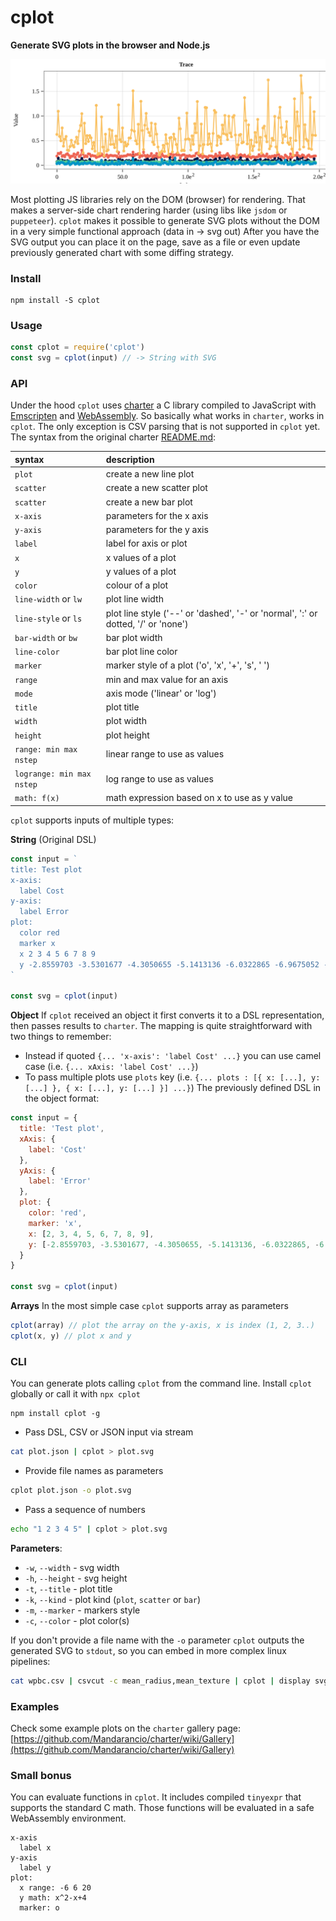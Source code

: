 # cplot

**Generate SVG plots in the browser and Node.js**

![cplot](./assets/cplot.svg)

Most plotting JS libraries rely on the DOM (browser) for rendering. 
That makes a server-side chart rendering harder (using libs like `jsdom` or `puppeteer`). 
`cplot` makes it possible to generate SVG plots without the DOM in a very simple functional approach (data in -> svg out)
After you have the SVG output you can place it on the page, save as a file or even update previously generated chart with some diffing strategy.

### Install
```
npm install -S cplot
```

### Usage
```javascript
const cplot = require('cplot')
const svg = cplot(input) // -> String with SVG
```

### API
Under the hood `cplot` uses [charter](https://github.com/Mandarancio/charter) a C library compiled to JavaScript with [Emscripten](https://emscripten.org/) and [WebAssembly](https://webassembly.org/). So basically what works in `charter`, works in `cplot`. The only exception is CSV parsing that is not supported in `cplot` yet. The syntax from the original charter [README.md](https://github.com/Mandarancio/charter/blob/master/README.md):

| syntax | description |
| :----- | :------  |
|```plot```| create a new line plot|
|```scatter```| create a new scatter plot|
|```scatter```| create a new bar plot  |
|```x-axis```| parameters for the x axis |
|```y-axis```| parameters for the y axis |
|```label``` | label for axis or plot |
|```x```| x values of a plot |
|```y```| y values of a plot | 
|```color```| colour of a plot |  
|```line-width``` or ```lw```| plot line width |
|```line-style``` or ```ls```| plot line style ('--' or 'dashed', '-' or 'normal', ':' or dotted, '/' or 'none')|
|```bar-width``` or ```bw``` | bar plot width|
|```line-color```| bar plot line color |
|```marker```| marker style of a plot ('o', 'x', '+', 's', ' ')|
|```range```| min and max value for an axis |
|```mode``` | axis mode ('linear' or 'log') |
|```title```| plot title |
|```width```| plot width |
|```height```| plot height |
|```range: min max nstep```| linear range to use as values |
|```logrange: min max nstep```| log range to use as values |
|```math: f(x)```| math expression based on x to use as y value |

`cplot` supports inputs of multiple types:

**String** (Original DSL)
```javascript
const input = `
title: Test plot
x-axis:
  label Cost
y-axis:
  label Error
plot:
  color red
  marker x
  x 2 3 4 5 6 7 8 9
  y -2.8559703 -3.5301677 -4.3050655 -5.1413136 -6.0322865 -6.9675052 -7.9377747
`

const svg = cplot(input)
```

**Object**
If `cplot` received an object it first converts it to a DSL representation, then passes results to `charter`. The mapping is quite straightforward with two things to remember:
* Instead if quoted `{... 'x-axis': 'label Cost' ...}` you can use camel case (i.e. `{... xAxis: 'label Cost' ...}`)
* To pass multiple plots use `plots` key (i.e. `{... plots : [{ x: [...], y: [...] }, { x: [...], y: [...] }] ...}`)
The previously defined DSL in the object format:
```javascript
const input = {
  title: 'Test plot',
  xAxis: {
    label: 'Cost'
  },
  yAxis: {
    label: 'Error'
  },
  plot: {
    color: 'red',
    marker: 'x',
    x: [2, 3, 4, 5, 6, 7, 8, 9],
    y: [-2.8559703, -3.5301677, -4.3050655, -5.1413136, -6.0322865, -6.9675052, -7.9377747]
  }
}

const svg = cplot(input)
```


**Arrays**
In the most simple case `cplot` supports array as parameters
```javascript
cplot(array) // plot the array on the y-axis, x is index (1, 2, 3..)
cplot(x, y) // plot x and y
```

### CLI
You can generate plots calling `cplot` from the command line. Install `cplot` globally or call it with `npx cplot`
```
npm install cplot -g
```

* Pass DSL, CSV or JSON input via stream
```bash
cat plot.json | cplot > plot.svg
```
* Provide file names as parameters
```bash
cplot plot.json -o plot.svg
```
* Pass a sequence of numbers
```bash
echo "1 2 3 4 5" | cplot > plot.svg
```

**Parameters**:
- `-w`, `--width` - svg width
- `-h`, `--height` - svg height
- `-t`, `--title` - plot title
- `-k`, `--kind` - plot kind (`plot`, `scatter` or `bar`)
- `-m`, `--marker` - markers style
- `-c`, `--color` - plot color(s)

If you don't provide a file name with the `-o` parameter `cplot` outputs the generated SVG to `stdout`, so you can embed in more complex linux pipelines:
```bash
cat wpbc.csv | csvcut -c mean_radius,mean_texture | cplot | display svg:-
```

### Examples
Check some example plots on the `charter` gallery page: [https://github.com/Mandarancio/charter/wiki/Gallery](https://github.com/Mandarancio/charter/wiki/Gallery)

### Small bonus
You can evaluate functions in `cplot`. It includes compiled `tinyexpr` that supports the standard C math. Those functions will be evaluated in a safe WebAssembly environment.
```
x-axis
  label x
y-axis
  label y
plot:
  x range: -6 6 20
  y math: x^2-x+4
  marker: o
```

